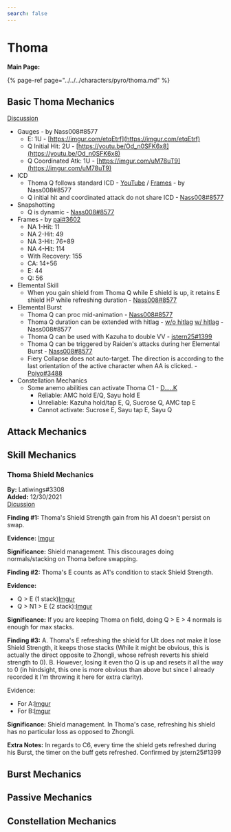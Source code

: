```yaml
---
search: false
---
```


# Thoma

**Main Page:**

{% page-ref page="../../../characters/pyro/thoma.md" %}

## Basic Thoma Mechanics
[Discussion](https://tickettool.xyz/direct?url=https://cdn.discordapp.com/attachments/897812961303863386/917960336223666197/transcript-thoma-basic-mechanics.html)

* Gauges - by Nass008\#8577 
  * E: 1U - [https://imgur.com/etqEtrf](https://imgur.com/etqEtrf)
  * Q Initial Hit: 2U - [https://youtu.be/Od_n0SFK6x8](https://youtu.be/Od_n0SFK6x8)
  * Q Coordinated Atk: 1U - [https://imgur.com/uM78uT9](https://imgur.com/uM78uT9)
* ICD
  * Thoma Q follows standard ICD - [YouTube](https://youtu.be/L2y1hf-RqO4) / [Frames](https://imgur.com/MDSh99X) - by Nass008\#8577
  * Q initial hit and coordinated attack do not share ICD - [Nass008\#8577](https://youtu.be/RaaBR5VlX3w)
* Snapshotting
  * Q is dynamic - [Nass008\#8577](https://imgur.com/rZR9Xeh)
* Frames - by [pai\#3602](https://youtu.be/k09by2ciPQM)
  * NA 1-Hit: 11
  * NA 2-Hit: 49
  * NA 3-Hit: 76+89
  * NA 4-Hit: 114
  * With Recovery: 155
  * CA: 14+56
  * E: 44
  * Q: 56
* Elemental Skill
  * When you gain shield from Thoma Q while E shield is up, it retains E shield HP while refreshing duration - [Nass008\#8577](https://youtu.be/3P4FQQYZAEY)
* Elemental Burst
  * Thoma Q can proc mid-animation - [Nass008\#8577](https://imgur.com/NmiIhwI)
  * Thoma Q duration can be extended with hitlag - [w/o hitlag](https://youtu.be/K1s-V3ONVfM) [w/ hitlag](https://youtu.be/NMQiZ0wLIVI) - Nass008\#8577
  * Thoma Q can be used with Kazuha to double VV - [jstern25\#1399](https://imgur.com/a/4P9gWiZ)
  * Thoma Q can be triggered by Raiden's attacks during her Elemental Burst - [Nass008\#8577](https://imgur.com/uBYi7fH)
  * Fiery Collapse does not auto-target. The direction is according to the last orientation of the active character when AA is clicked. - [Poiyo#3488](https://youtu.be/ao8vbcBGKnY)
* Constellation Mechanics
  * Some anemo abilities can activate Thoma C1 - [D.....K](https://youtu.be/8g6pn8LdQ0Q)
    * Reliable: AMC hold E/Q, Sayu hold E
    * Unreliable: Kazuha hold/tap E, Q, Sucrose Q, AMC tap E
    * Cannot activate: Sucrose E, Sayu tap E, Sayu Q

## Attack Mechanics

## Skill Mechanics

### Thoma Shield Mechanics
**By:** Latiwings#3308  
**Added:** 12/30/2021  
[Dicussion](https://tickettool.xyz/direct?url=https://cdn.discordapp.com/attachments/922638877028671508/925694499739545660/transcript-thoma-shield-mechanics.html) 

**Finding #1:** Thoma's Shield Strength gain from his A1 doesn't persist on swap.

**Evidence:** [Imgur](https://imgur.com/F5WcYyM)

**Significance:** Shield management. This discourages doing normals/stacking on Thoma before swapping.

**Finding #2:** Thoma's E counts as A1's condition to stack Shield Strength. 

**Evidence:** 
* Q > E (1 stack)[Imgur](https://imgur.com/dXv0rSc)
* Q > N1 > E (2 stack):[Imgur](https://imgur.com/f4zLqsm)

**Significance:** If you are keeping Thoma on field, doing Q > E > 4 normals is enough for max stacks.

**Finding #3:**
A. Thoma's E refreshing the shield for Ult does not make it lose Shield Strength, it keeps those stacks (While it might be obvious, this is actually the direct opposite to Zhongli, whose refresh reverts his shield strength to 0).
B. However, losing it even tho Q is up and resets it all the way to 0 (in hindsight, this one is more obvious than above but since I already recorded it I'm throwing it here for extra clarity).

Evidence: 
* For A:[Imgur](https://imgur.com/LX47smX)
* For B:[Imgur](https://imgur.com/gbzeA99)

**Significance:** Shield management. In Thoma's case, refreshing his shield has no particular loss as opposed to Zhongli.

**Extra Notes:** In regards to C6, every time the shield gets refreshed during his Burst, the timer on the buff gets refreshed. Confirmed by jstern25#1399

## Burst Mechanics

## Passive Mechanics

## Constellation Mechanics
